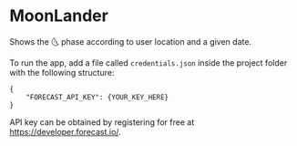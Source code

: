 # MoonLander
Shows the 🌜 phase according to user location and a given date.

To run the app, add a file called `credentials.json` inside the project folder with the following structure:  
```
{  
	"FORECAST_API_KEY": {YOUR_KEY_HERE}  
}
```

API key can be obtained by registering for free at https://developer.forecast.io/.
